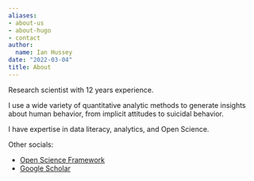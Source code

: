 ```yaml
---
aliases:
- about-us
- about-hugo
- contact
author:
  name: Ian Hussey
date: "2022-03-04"
title: About
---
```


Research scientist with 12 years experience. 

I use a wide variety of quantitative analytic methods to generate insights about human behavior, from implicit attitudes to suicidal behavior.

I have expertise in data literacy, analytics, and Open Science.

Other socials:
- [Open Science Framework](https://osf.io/3kzh8/)
- [Google Scholar](https://scholar.google.ie/citations?user=Sg6JZb0AAAAJ)